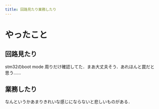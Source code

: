 ```yaml
---
title: 回路見たり業務したり
---
```


# やったこと

## 回路見たり

stm32のboot mode 周りだけ確認してた．まあ大丈夫そう．あれほんと罠だと思う……

## 業務したり

なんというかあまりきれいな感じにならないと悲しいものがある．
